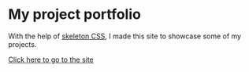 
# My project portfolio

With the help of [skeleton CSS](http://getskeleton.com/), I made this site to showcase some of my projects.

[Click here to go to the site](https://daikman.github.io/)
